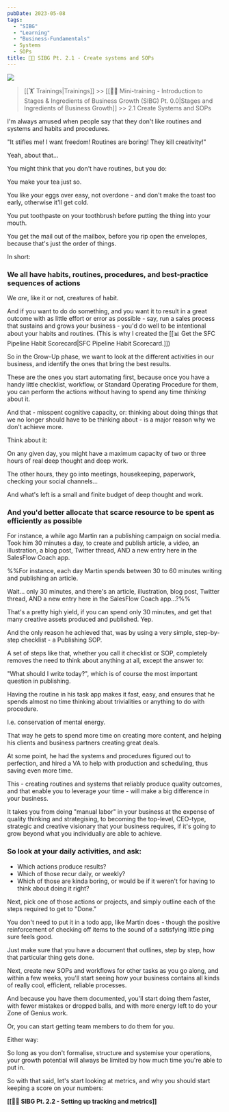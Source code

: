 ```yaml
---
pubDate: 2023-05-08
tags:
  - "SIBG"
  - "Learning"
  - "Business-Fundamentals"
  - Systems
  - SOPs
title: 👨‍🎓 SIBG Pt. 2.1 - Create systems and SOPs
---
```


![](Media/SalesFlowCoach.app_Stages-and-ingredients-of-growth_systemising-your-business_MartinStellar.jpg)

>[[🏋️ Trainings|Trainings]] >> [[👨‍🎓 Mini-training - Introduction to Stages & Ingredients of Business Growth (SIBG) Pt. 0.0|Stages and Ingredients of Business Growth]] >> 2.1 Create Systems and SOPs

I'm always amused when people say that they don't like routines and systems and habits and procedures.

"It stifles me! I want freedom! Routines are boring! They kill creativity!"

Yeah, about that...

You might think that you don't have routines, but you do:

You make your tea just so.

You like your eggs over easy, not overdone - and don't make the toast too early, otherwise it'll get cold.

You put toothpaste on your toothbrush before putting the thing into your mouth.

You get the mail out of the mailbox, before you rip open the envelopes, because that's just the order of things.

In short:

### We all have habits, routines, procedures, and best-practice sequences of actions

We *are*, like it or not, creatures of habit.

And if you want to do do something, and you want it to result in a great outcome with as little effort or error as possible - say, run a sales process that sustains and grows your business - you'd do well to be intentional about your habits and routines. (This is why I created the [[📊 Get the SFC Pipeline Habit Scorecard|SFC Pipeline Habit Scorecard.]])

So in the Grow-Up phase, we want to look at the different activities in our business, and identify the ones that bring the best results.

These are the ones you start automating first, because once you have a handy little checklist, workflow, or Standard Operating Procedure for them, you can perform the actions without having to spend any time _thinking_ about it.

And that - misspent cognitive capacity, or: thinking about doing things that we no longer should have to be thinking about - is a major reason why we don't achieve more.

Think about it:

On any given day, you might have a maximum capacity of two or three hours of real deep thought and deep work.

The other hours, they go into meetings, housekeeping, paperwork, checking your social channels...

And what's left is a small and finite budget of deep thought and work.

### And you'd better allocate that scarce resource to be spent as efficiently as possible

For instance, a while ago Martin ran a publishing campaign on social media. Took him 30 minutes a day, to create and publish article, a video, an illustration, a blog post, Twitter thread, AND a new entry here in the SalesFlow Coach app.

%%For instance, each day Martin spends between 30 to 60 minutes writing and publishing an article.

Wait... only 30 minutes, and there's an article, illustration, blog post, Twitter thread, AND a new entry here in the SalesFlow Coach app...?%%

That's a pretty high yield, if you can spend only 30 minutes, and get that many creative assets produced and published. Yep.

And the only reason he achieved that, was by using a very simple, step-by-step checklist - a Publishing SOP.

A set of steps like that, whether you call it checklist or SOP, completely removes the need to think about anything at all, except the answer to:

"What should I write today?", which is of course the most important question in publishing.

Having the routine in his task app makes it fast, easy, and ensures that he spends almost no time thinking about trivialities or anything to do with procedure.

I.e. conservation of mental energy.

That way he gets to spend more time on creating more content, and helping his clients and business partners creating great deals.

At some point, he had the systems and procedures figured out to perfection, and hired a VA to help with production and scheduling, thus saving even more time.

This - creating routines and systems that reliably produce quality outcomes, and that enable you to leverage your time - will make a big difference in your business.

It takes you from doing "manual labor" in your business at the expense of quality thinking and strategising, to becoming the top-level, CEO-type, strategic and creative visionary that your business requires, if it's going to grow beyond what you individually are able to achieve.

### So look at your daily activities, and ask:

- Which actions produce results?
- Which of those recur daily, or weekly?
- Which of those are kinda boring, or would be if it weren't for having to think about doing it right?

Next, pick one of those actions or projects, and simply outline each of the steps required to get to "Done."

You don't need to put it in a todo app, like Martin does - though the positive reinforcement of checking off items to the sound of a satisfying little ping sure feels good.

Just make sure that you have a document that outlines, step by step, how that particular thing gets done.

Next, create new SOPs and workflows for other tasks as you go along, and within a few weeks, you'll start seeing how your business contains all kinds of really cool, efficient, reliable processes.

And because you have them documented, you'll start doing them faster, with fewer mistakes or dropped balls, and with more energy left to do your Zone of Genius work.

Or, you can start getting team members to do them for you.

Either way:

So long as you don't formalise, structure and systemise your operations, your growth potential will always be limited by how much time you're able to put in.

So with that said, let's start looking at metrics, and why you should start keeping a score on your numbers:

**[[👨‍🎓 SIBG Pt. 2.2 - Setting up tracking and metrics]]**

<br />

